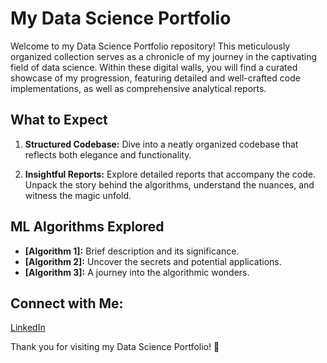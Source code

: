 # My Data Science Portfolio

Welcome to my Data Science Portfolio repository! This meticulously organized collection serves as a chronicle of my journey in the captivating field of data science. Within these digital walls, you will find a curated showcase of my progression, featuring detailed and well-crafted code implementations, as well as comprehensive analytical reports.

## What to Expect

1. **Structured Codebase:**
   Dive into a neatly organized codebase that reflects both elegance and functionality. 

2. **Insightful Reports:**
   Explore detailed reports that accompany the code. Unpack the story behind the algorithms, understand the nuances, and witness the magic unfold.

## ML Algorithms Explored

- **[Algorithm 1]:** Brief description and its significance.
- **[Algorithm 2]:** Uncover the secrets and potential applications.
- **[Algorithm 3]:** A journey into the algorithmic wonders.


## Connect with Me:
[LinkedIn](https://www.linkedin.com/in/mariasgergely/)

Thank you for visiting my Data Science Portfolio! 🚀
